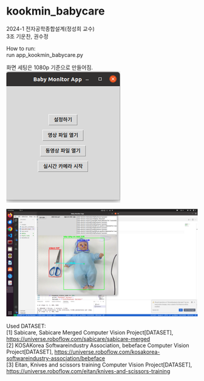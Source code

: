 # kookmin_babycare

2024-1 전자공학종합설계(정성희 교수)<br>
3조 기운찬, 권수정

How to run:<br>
 run app_kookmin_babycare.py

화면 세팅은 1080p 기준으로 만들어짐.
![alt text](image.png)

![alt text](image-1.png)

Used DATASET:<br>
    [1] Sabicare, Sabicare Merged Computer Vision Project[DATASET], https://universe.roboflow.com/sabicare/sabicare-merged<br>
    [2] KOSAKorea Softwareindustry Association, bebeface Computer Vision Project[DATASET], https://universe.roboflow.com/kosakorea-softwareindustry-association/bebeface<br>
    [3] Eitan, Knives and scissors training Computer Vision Project[DATASET], https://universe.roboflow.com/eitan/knives-and-scissors-training
